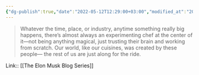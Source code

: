 ```yaml
---
{"dg-publish":true,"date":"2022-05-12T12:29:00+03:00","modified_at":"2022-05-27T09:30:42+03:00","title":"Innovation comes from scratch and chef","permalink":"/quotes/202205121229/","dgHomeLink":false,"dgPassFrontmatter":true}
---
```



> Whatever the time, place, or industry, anytime something really big happens, there’s almost always an experimenting chef at the center of it—not being anything magical, just trusting their brain and working from scratch. Our world, like our cuisines, was created by these people— the rest of us are just along for the ride.

Link:: [[The Elon Musk Blog Series]]
